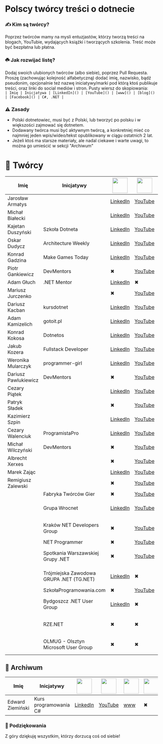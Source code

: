 # Polscy twórcy treści o dotnecie

### ✍️ Kim są twórcy?
Poprzez twórców mamy na mysli entuzjastów, którzy tworzą treści na blogach, YouTubie, wydających książki i tworzących szkolenia. Treść może być bezpłatna lub płatna.

### ☘️ Jak rozwijać listę?
Dodaj swoich ulubionych twórców (albo siebie), poprzez Pull Requesta. Proszę (zachowując kolejność alfabetyczną) dodać imię, nazwisko, bądź pseudonim, opcjonalnie też nazwę iniciatywy/marki pod którą ktoś publikuje treści, oraz linki do social mediów i stron.
Pusty wiersz do skopiowania: <br>
`| Imię | Inicjatywa | [LinkedIn]() | [YouTube]() | [www]() | [blog]() | [Facebook]() | C#, .NET |`

### ⚠ Zasady
- Polski dotnetowiec, musi być z Polski, lub tworzyć po polsku i w większości zajmować się dotnetem.
- Dodawany twórca musi być aktywnym twórcą, a konkretniej mieć co najmniej jeden wpis/wideo/tekst opublikowany w ciągu ostatnich 2 lat.
- Jeżeli ktoś ma starsze materiały, ale nadal ciekawe i warte uwagi, to można go umieścić w sekcji "Archiwum"

# 👥 Twórcy

| Imię  | Inicjatywy | <img src="https://static.vecteezy.com/system/resources/previews/018/930/587/original/linkedin-logo-linkedin-icon-transparent-free-png.png" width="50wv"> | <img src="https://zdalni.pl/wp-content/uploads/2021/11/1384060.png" width="50wv"> | <img src="https://icon-library.com/images/www-icon-png/www-icon-png-12.jpg" width="50wv"> | <img src="https://cdn-icons-png.flaticon.com/512/6114/6114045.png" width="50wv"> | <img src="https://cdn-icons-png.flaticon.com/512/124/124010.png" width="50wv"> |Tagi |
| --- | --- | --- | --- | --- | --- | --- | --- |
| Jarosław Armatys | | [LinkedIn](https://www.linkedin.com/in/jarmatys/) | [YouTube](https://www.youtube.com/@jarmatys) | [www](https://armatys.me/) |[blog](https://armatys.me/blog) | ✖ | C#, .NET |
| Michał Białecki | | [LinkedIn](https://www.linkedin.com/in/michal-bialecki/) | [YouTube](https://www.youtube.com/@michalbialeckicom) | ✖ | [blog](https://www.michalbialecki.com/) | ✖ |C#, .NET |
| Kajetan Duszyński | Szkoła Dotneta | [LinkedIn](https://www.linkedin.com/in/kduszynski/) | [YouTube](https://www.youtube.com/@szkoladotneta) | [www](https://szkoladotneta.pl/) | ✖ | ✖ |C#, .NET, Kursy |
| Oskar Dudycz | Architecture Weekly | [LinkedIn](https://www.linkedin.com/in/oskardudycz/) | [YouTube](https://www.youtube.com/@event-driven) | [www](https://www.architecture-weekly.com/) | [blog](https://event-driven.io/) |✖ | Event Sourcing |
| Konrad Gadzina | Make Games Today | [LinkedIn](https://www.linkedin.com/in/fenixb3/) | [YouTube](https://www.youtube.com/c/MakeGamesToday) | ✖ | ✖ | [Facebook](https://www.facebook.com/MakeGamesToday) | GameDev |
| Piotr Gankiewicz | DevMentors | ✖ | [YouTube](https://www.youtube.com/@DevMentorsPL) | [www](https://devmentors.io/) | ✖ | ✖ | C#, .NET, Kursy |
| Adam Głuch | .NET Mentor | [LinkedIn](https://www.linkedin.com/in/adam-g%C5%82uch-b18561173/) | ✖ | [www](https://dotnetmentor.pl/) | ✖ | ✖ | C#, .NET |
| Mariusz Jurczenko | | ✖ | [YouTube](https://www.youtube.com/@MariuszJurczenko/videos) | [www](https://dev-hobby.pl/) | [blog](https://dev-hobby.pl/blog/) | ✖ | C#, .NET |
| Dariusz Kacban | kursdotnet | [LinkedIn](https://www.linkedin.com/in/dariusz-kacban-a7b55a92/) | [YouTube](https://www.youtube.com/@kursdotnet) | [www](https://kursdotnet.pl/) | [blog](https://kursdotnet.pl/blog/) | ✖ | C#, .NET |
| Adam Kamizelich | gotoit.pl | [LinkedIn](https://www.linkedin.com/in/adam-kamizelich) | [YouTube](https://www.youtube.com/channel/UCR-3WcAsd_E_bSsozmW164A) | [www](https://gotoit.pl/) | ✖ | ✖ | C#, .NET, Kursy |
| Konrad Kokosa | Dotnetos | [LinkedIn](https://www.linkedin.com/in/kkokosa/) | [YouTube](https://www.youtube.com/@Dotnetos/featured) | ✖ | [blog](http://blog.kokosa.net/) | ✖ |  C#, .NET |
| Jakub Kozera | Fullstack Developer | [LinkedIn](https://www.linkedin.com/in/jakub-kozera/) | [YouTube](https://www.youtube.com/@FullstackDeveloperPL) | ✖ | ✖ | ✖ | C#, .NET, Kursy |
| Weronika Mularczyk | programmer-girl | [LinkedIn](https://www.linkedin.com/in/weronika-tobor/) | [YouTube](https://www.youtube.com/@KursAzureDevOps) | ✖ | [blog](https://programmer-girl.com/) | ✖ | C#, .NET |
| Dariusz Pawlukiewicz | DevMentors | ✖ | [YouTube](https://www.youtube.com/@DevMentorsPL) | [www](https://devmentors.io/) | ✖ | ✖ | C#, .NET, Kursy |
| Cezary Piątek | | [LinkedIn](https://www.linkedin.com/in/%F0%9F%9B%A0-cezary-pi%C4%85tek-373737185/) | [YouTube](https://www.youtube.com/@cezarypiatek1509) |  ✖ | [blog](https://cezarypiatek.github.io/) | ✖ | C#, .NET |
| Patryk Sładek | | ✖ | [YouTube](https://www.youtube.com/@PatrykSladekTech/videos) | ✖ | ✖ | ✖ | C#, .NET |
| Kazimierz Szpin | | [LinkedIn](https://www.linkedin.com/in/kazimierz-szpin/) | [YouTube](https://www.youtube.com/@ModestProgrammer) |  ✖ | [www](https://www.modestprogrammer.pl/) | ✖ | C#, .NET, Kursy |
| Cezary Walenciuk | ProgramistaPro | [LinkedIn](https://www.linkedin.com/in/cezary-walenciuk/) | [YouTube](https://www.youtube.com/@CezaryWalenciuk) | [www](https://cezarywalenciuk.pl/) | ✖ | ✖ | C#, .NET |
| Michał Wilczyński | DevMentors | ✖ | [YouTube](https://www.youtube.com/@DevMentorsPL) | [www](https://devmentors.io/) | ✖ | ✖ | C#, .NET, Kursy |
| Albrecht Xerxes |  | ✖ | [YouTube](https://www.youtube.com/@WOjoElite) | ✖ | ✖ | [Facebook](https://www.facebook.com/profile.php?id=100063622165371) | C#, .NET |
| Marek Zając | | [LinkedIn](https://www.linkedin.com/in/zajacmarek92/) | [YouTube](https://www.youtube.com/@zajacmarek) | ✖ | ✖ | ✖ | C#, .NET |
| Remigiusz Zalewski | | ✖ | [YouTube](https://www.youtube.com/@remigiuszzalewski) | ✖ | ✖ | ✖ | C#, .NET |
|  | Fabryka Twórców Gier | ✖ | [YouTube](https://www.youtube.com/@FabrykaTworcowGier/videos) | ✖ | ✖ | ✖ | GameDev |
|  | Grupa Wrocnet | [LinkedIn](https://www.linkedin.com/company/wroc%C5%82aw-net-user-group/) | [YouTube](https://www.youtube.com/@GrupaWrocnet) | [www](https://www.meetup.com/pl-PL/wrocnet/) | ✖ | ✖ | .NET User Group |
|  | Kraków NET Developers Group | ✖ | [YouTube](https://www.youtube.com/@krakownetdevelopersgroup7840) | ✖ | ✖ | ✖ | .NET User Group |
|  | NET Programmer | ✖ | [YouTube](https://www.youtube.com/@net-programmer) | ✖ | ✖ | ✖ | C#, .NET |
|  | Spotkania Warszawskiej Grupy .NET | ✖ | [YouTube](https://www.youtube.com/@wgnet) | [www](https://www.meetup.com/WG-NET/) | ✖ | ✖ | .NET User Group |
|  | Trójmiejska Zawodowa GRUPA .NET (TG.NET) | [LinkedIn](https://www.linkedin.com/company/tri-city-professional-net-group/) | ✖ | [www](https://www.meetup.com/pl-PL/tg-net/) | ✖ | ✖ | .NET User Group |
|  | SzkołaProgramowania.com | ✖ | [YouTube](https://www.youtube.com/@szkolaprogramowaniacom) | [www](https://szkolaprogramowania.com/) | ✖ | ✖ | C#, .NET |
|  | Bydgoszcz .NET User Group  | [LinkedIn](https://www.linkedin.com/company/bydgoszcz-net-user-group/) | ✖ | [www](https://www.meetup.com/pl-PL/net-user-group-bydgoszcz/) | [blog](https://bdgnet.github.io/) | ✖ | .NET User Group |
|  | RZE.NET  | ✖ | ✖ | [www](https://www.meetup.com/pl-PL/rzeszow-net/) | ✖ | [Facebook](https://www.facebook.com/rze.net/) |.NET User Group |
|  | OLMUG - Olsztyn Microsoft User Group  | ✖ | ✖ | [www](https://www.meetup.com/pl-PL/ol-mug/) | ✖ | [Facebook](https://www.facebook.com/olmug/?locale=pl_PL) |.NET User Group |


## 👥 Archiwum

| Imię  | Inicjatywy | <img src="https://static.vecteezy.com/system/resources/previews/018/930/587/original/linkedin-logo-linkedin-icon-transparent-free-png.png" width="50wv"> | <img src="https://zdalni.pl/wp-content/uploads/2021/11/1384060.png" width="50wv"> | <img src="https://icon-library.com/images/www-icon-png/www-icon-png-12.jpg" width="50wv"> | <img src="https://cdn-icons-png.flaticon.com/512/6114/6114045.png" width="50wv"> | Tagi |
| --- | --- | --- | --- | --- | --- | --- |
| Edward Ziemiński | Kurs programowania C# | [LinkedIn]() | [YouTube](https://www.youtube.com/@kursprogramowaniac1606/videos) | [www](https://kurscsharp.pl/) | ✖ | C#, .NET |

### 🙏 Podziękowania

Z góry dziękuję wszystkim, którzy dorzucą coś od siebie!
